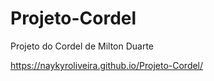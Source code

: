 # Projeto-Cordel
Projeto do Cordel de Milton Duarte

https://naykyroliveira.github.io/Projeto-Cordel/
